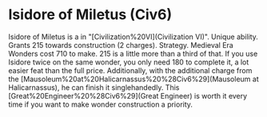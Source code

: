# Isidore of Miletus (Civ6)

Isidore of Miletus is a in "[Civilization%20VI](Civilization VI)".
Unique ability.
Grants 215 towards construction (2 charges).
Strategy.
Medieval Era Wonders cost 710 to make. 215 is a little more than a third of that. If you use Isidore twice on the same wonder, you only need 180 to complete it, a lot easier feat than the full price. Additionally, with the additional charge from the [Mausoleum%20at%20Halicarnassus%20%28Civ6%29](Mausoleum at Halicarnassus), he can finish it singlehandedly. This [Great%20Engineer%20%28Civ6%29](Great Engineer) is worth it every time if you want to make wonder construction a priority.